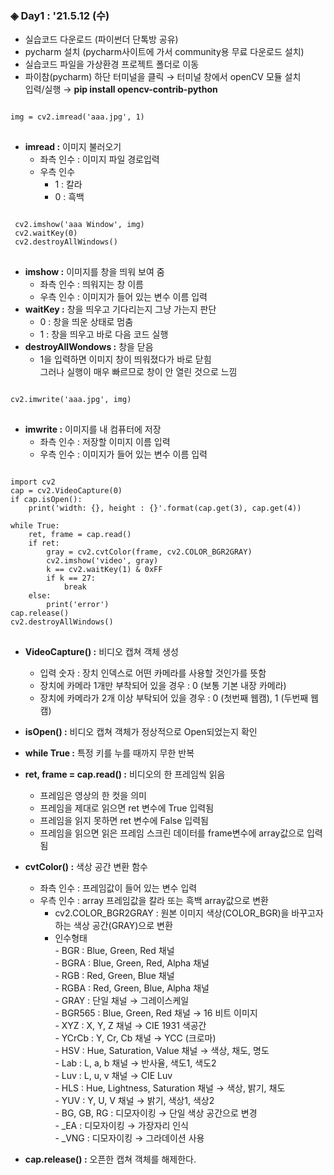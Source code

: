 ### ◈ Day1 : '21.5.12 (수)

* 실습코드 다운로드 (파이썬더 단톡방 공유) <br>
* pycharm 설치 (pycharm사이트에 가서 community용 무료 다운로드 설치) <br>
* 실습코드 파일을 가상환경 프로젝트 폴더로 이동 <br>
* 파이참(pycharm) 하단 터미널을 클릭 → 터미널 창에서 openCV 모듈 설치 <br>
     입력/실행 → <b>pip install opencv-contrib-python</b> <br>

<pre>
<code>
img = cv2.imread('aaa.jpg', 1)
</code>
</pre>

* <b>imread :</b> 이미지 불러오기 <br>
     - 좌측 인수 : 이미지 파일 경로입력 <br>
     - 우측 인수 <br>
        - 1 : 칼라 <br>
        - 0 : 흑백 <br>

<pre>
<code>
 cv2.imshow('aaa Window', img)
 cv2.waitKey(0)
 cv2.destroyAllWindows()
</code>
</pre>

* <b>imshow :</b> 이미지를 창을 띄워 보여 줌 <br>
     - 좌측 인수 : 띄워지는 창 이름 <br>
     - 우측 인수 : 이미지가 들어 있는 변수 이름 입력 <br>
* <b>waitKey :</b> 창을 띄우고 기다리는지 그냥 가는지 판단 <br>
     - 0 : 창을 띄운 상태로 멈춤 <br>
     - 1 : 창을 띄우고 바로 다음 코드 실행 <br>
* <b>destroyAllWondows :</b> 창을 닫음 <br>
     - 1을 입력하면 이미지 창이 띄워졌다가 바로 닫힘 <br>
       그러나 실행이 매우 빠르므로 창이 안 열린 것으로 느낌 <br>
<pre>
<code>
cv2.imwrite('aaa.jpg', img)
</code>
</pre>

* <b>imwrite :</b> 이미지를 내 컴퓨터에 저장
     - 좌측 인수 : 저장할 이미지 이름 입력
     - 우측 인수 : 이미지가 들어 있는 변수 이름 입력

<pre>
<code>
import cv2
cap = cv2.VideoCapture(0)
if cap.isOpen():
	print('width: {}, height : {}'.format(cap.get(3), cap.get(4))

while True:
	ret, frame = cap.read()
	if ret:
		gray = cv2.cvtColor(frame, cv2.COLOR_BGR2GRAY)
		cv2.imshow('video', gray)
		k == cv2.waitKey(1) & 0xFF
		if k == 27:
			break
	else:
		print('error')
cap.release()
cv2.destroyAllWindows()
</code>
</pre>

* <b>VideoCapture() :</b> 비디오 캡쳐 객체 생성 <br>
     - 입력 숫자 : 장치 인덱스로 어떤 카메라를 사용할 것인가를 뜻함 <br> 
     - 장치에 카메라 1개만 부착되어 있을 경우 : 0 (보통 기본 내장 카메라) <br>
     - 장치에 카메라가 2개 이상 부탁되어 있을 경우 : 0 (첫번째 웹캠), 1 (두번째 웹캠) <br>
* <b>isOpen() :</b> 비디오 캡쳐 객체가 정상적으로 Open되었는지 확인
* <b>while True   :</b> 특정 키를 누를 때까지 무한 반복
* <b>ret, frame = cap.read() :</b> 비디오의 한 프레임씩 읽음
     - 프레임은 영상의 한 컷을 의미 <br>
     - 프레임을 제대로 읽으면 ret 변수에 True 입력됨 <br>
     - 프레임을 읽지 못하면 ret 변수에 False 입력됨 <br>
     - 프레임을 읽으면 읽은 프레임 스크린 데이터를 frame변수에 array값으로 입력됨 <br>
* <b>cvtColor() :</b> 색상 공간 변환 함수
     - 좌측 인수 : 프레임값이 들어 있는 변수 입력
     - 우측 인수 : array 프레임값을 칼라 또는 흑백 array값으로 변환
        - cv2.COLOR_BGR2GRAY : 원본 이미지 색상(COLOR_BGR)을 바꾸고자 하는 색상 공간(GRAY)으로 변환 <br>
        - 인수형태 <br>
              - BGR    : Blue, Green, Red 채널 <br>
              - BGRA   : Blue, Green, Red, Alpha 채널 <br>
              - RGB    : Red, Green, Blue 채널 <br>
              - RGBA   : Red, Green, Blue, Alpha 채널 <br>
              - GRAY   : 단일 채널 → 그레이스케일 <br>
              - BGR565 : Blue, Green, Red 채널 → 16 비트 이미지 <br>
              - XYZ    : X, Y, Z 채널 → CIE 1931 색공간 <br>
              - YCrCb  : Y, Cr, Cb 채널	→ YCC (크로마) <br>
              - HSV    : Hue, Saturation, Value 채널 → 색상, 채도, 명도 <br>
              - Lab    : L, a, b 채널 → 반사율, 색도1, 색도2 <br>
              - Luv    : L, u, v 채널 → CIE Luv <br>
              - HLS    : Hue, Lightness, Saturation 채널 → 색상, 밝기, 채도 <br>
              - YUV    : Y, U, V 채널 → 밝기, 색상1, 색상2 <br>
              - BG, GB, RG :	디모자이킹 → 단일 색상 공간으로 변경 <br>
              - _EA    : 디모자이킹 → 가장자리 인식 <br>
              - _VNG   : 디모자이킹 → 그라데이션 사용 <br>

* <b>cap.release()  :</b> 오픈한 캡쳐 객체를 해제한다.
<br>
